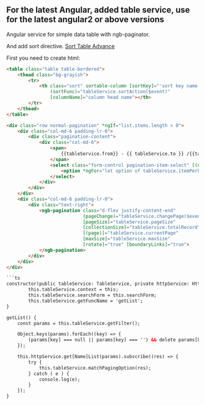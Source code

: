 <h2>
	For the latest Angular, added table service, use for the latest angular2 or above versions
</h2>

Angular service for simple data table with ngb-paginator. 

And add sort directive.
<a href="https://github.com/lmnguyenbt/sort-table-advance">Sort Table Advance</a>

First you need to create html:
```html
<table class="table table-bordered">
    <thead class="bg-grayish">
        <tr>
            <th class="sort" sortable-column [sortKey]="'sort key name'" [sortParams]="tableService.sortParams"
                (sortFunc)="tableService.sortAction($event)"
                [columnName]="column head name"></th>
        </tr>
    </thead>
</table>

<div class="row normal-pagination" *ngIf="list.items.length > 0">
    <div class="col-md-6 padding-lr-0">
        <div class="pagination-content">
            <div class="col-md-6">
                <span>
                    {{tableService.from}} - {{ tableService.to }} /{{tableService.totalRecord}} items
                </span>
                <select class="form-control pagination-item-select" [(ngModel)]="tableService.pageSize" (change)="tableService.changePageSize()">
                    <option *ngFor="let option of tableService.itemPerPageSizes" [ngValue]="option">{{option}}</option>
                </select>
            </div>
        </div>
    </div>
    <div class="col-md-6 padding-lr-0">
        <div class="text-right">
            <ngb-pagination class="d-flex justify-content-end" 
                            (pageChange)="tableService.changePage($event)"
                            [pageSize]="tableService.pageSize"
                            [collectionSize]="tableService.totalRecord"
                            [(page)]="tableService.currentPage" 
                            [maxSize]="tableService.maxSize"
                            [rotate]="true" [boundaryLinks]="true">          
            </ngb-pagination>
        </div>
    </div>
</div>

```ts
constructor(public tableService: TableService, private httpService: HttpService) {
        this.tableService.context = this;
        this.tableService.searchForm = this.searchForm;
        this.tableService.getFuncName = 'getList';
}

getList() {
    const params = this.tableService.getFilter();

    Object.keys(params).forEach((key) => {
        (params[key] === null || params[key] === '') && delete params[key];
    });

    this.httpService.get[Name]List(params).subscribe((res) => {
        try {
            this.tableService.matchPagingOption(res);
        } catch ( e ) {
            console.log(e);
        }
    });
}

